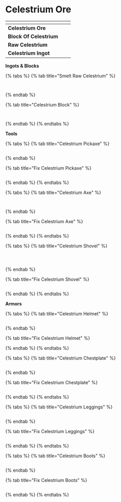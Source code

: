 # Celestrium Ore

<table data-view="cards"><thead><tr><th></th><th></th><th></th></tr></thead><tbody><tr><td><strong>Celestrium Ore</strong></td><td><img src="../../.gitbook/assets/image (1) (1) (1) (1).png" alt="" data-size="original"></td><td></td></tr><tr><td><strong>Block Of Celestrium</strong></td><td><img src="../../.gitbook/assets/image (14) (1) (1).png" alt="" data-size="original"></td><td></td></tr><tr><td><strong>Raw Celestrium</strong></td><td><img src="../../.gitbook/assets/image (2) (1) (1) (1).png" alt="" data-size="original"></td><td></td></tr><tr><td><strong>Celestrium Ingot</strong></td><td><img src="../../.gitbook/assets/image (294).png" alt="" data-size="original"></td><td></td></tr></tbody></table>

**Ingots & Blocks**

{% tabs %}
{% tab title="Smelt Raw Celestrium" %}
<figure><img src="../../.gitbook/assets/image (33).png" alt=""><figcaption></figcaption></figure>

<figure><img src="../../.gitbook/assets/image (1) (1) (1).png" alt=""><figcaption></figcaption></figure>
{% endtab %}

{% tab title="Celestrium Block" %}
<figure><img src="../../.gitbook/assets/image (2) (1) (1).png" alt=""><figcaption></figcaption></figure>

<figure><img src="../../.gitbook/assets/image (3) (1) (1).png" alt=""><figcaption></figcaption></figure>
{% endtab %}
{% endtabs %}

**Tools**

{% tabs %}
{% tab title="Celestrium Pickaxe" %}
<figure><img src="../../.gitbook/assets/image (4) (1) (1).png" alt=""><figcaption></figcaption></figure>
{% endtab %}

{% tab title="Fix Celestrium Pickaxe" %}
<figure><img src="../../.gitbook/assets/image (6) (1) (1).png" alt=""><figcaption></figcaption></figure>
{% endtab %}
{% endtabs %}

{% tabs %}
{% tab title="Celestrium Axe" %}
<figure><img src="../../.gitbook/assets/image (7) (1) (1).png" alt=""><figcaption></figcaption></figure>

<figure><img src="../../.gitbook/assets/image (8) (1) (1).png" alt=""><figcaption></figcaption></figure>
{% endtab %}

{% tab title="Fix Celestrium Axe" %}
<figure><img src="../../.gitbook/assets/image (9) (1) (1).png" alt=""><figcaption></figcaption></figure>
{% endtab %}
{% endtabs %}

{% tabs %}
{% tab title="Celestrium Shovel" %}
<figure><img src="../../.gitbook/assets/image (10) (1) (1).png" alt=""><figcaption></figcaption></figure>

<figure><img src="../../.gitbook/assets/image (11) (1) (1).png" alt=""><figcaption></figcaption></figure>

<figure><img src="../../.gitbook/assets/image (12) (1) (1).png" alt=""><figcaption></figcaption></figure>
{% endtab %}

{% tab title="Fix Celestrium Shovel" %}
<figure><img src="../../.gitbook/assets/image (13) (1) (1).png" alt=""><figcaption></figcaption></figure>
{% endtab %}
{% endtabs %}



**Armors**

{% tabs %}
{% tab title="Celestrium Helmet" %}
<figure><img src="../../.gitbook/assets/image (26).png" alt=""><figcaption></figcaption></figure>
{% endtab %}

{% tab title="Fix Celestrium Helmet" %}

{% endtab %}
{% endtabs %}

{% tabs %}
{% tab title="Celestrium Chestplate" %}
<figure><img src="../../.gitbook/assets/image (1) (1).png" alt=""><figcaption></figcaption></figure>
{% endtab %}

{% tab title="Fix Celestrium Chestplate" %}
<figure><img src="../../.gitbook/assets/image (2) (1).png" alt=""><figcaption></figcaption></figure>
{% endtab %}
{% endtabs %}



{% tabs %}
{% tab title="Celestrium Leggings" %}
<figure><img src="../../.gitbook/assets/image (3) (1).png" alt=""><figcaption></figcaption></figure>
{% endtab %}

{% tab title="Fix Celestrium Leggings" %}
<figure><img src="../../.gitbook/assets/image (4) (1).png" alt=""><figcaption></figcaption></figure>
{% endtab %}
{% endtabs %}



{% tabs %}
{% tab title="Celestrium Boots" %}
<figure><img src="../../.gitbook/assets/image (5) (1).png" alt=""><figcaption></figcaption></figure>
{% endtab %}

{% tab title="Fix Celestrium Boots" %}
<figure><img src="../../.gitbook/assets/image (6) (1).png" alt=""><figcaption></figcaption></figure>
{% endtab %}
{% endtabs %}
